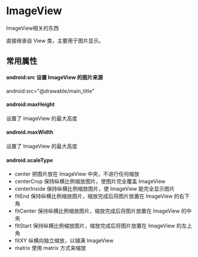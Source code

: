 # ImageView
ImageView相关的东西

直接继承自 View 类，主要用于图片显示。

## 常用属性

#### android:src 设置 ImageView 的图片来源

android:src="@drawable/main_title"

#### android:maxHeight

设置了 ImageView 的最大高度

#### android.maxWidth

设置了 ImageView 的最大高度


#### android.scaleType

* center        把图片放在 ImageView 中央，不进行任何缩放
* centerCrop    保持纵横比例缩放图片，使图片完全覆盖 ImageView
* centerInside  保持纵横比例缩放图片，使 ImageView 能完全显示图片
* fitEnd        保持纵横比例缩放图片，缩放完成后将图片放置在 ImageView 的右下角
* fitCenter		保持纵横比例缩放图片，缩放完成后将图片放置在 ImageView 的中央
* fitStart 		保持纵横比例缩放图片，缩放完成后将图片放置在 ImageView 的左上角
* fitXY			纵横向独立缩放，以铺满 ImageView
* matrix		使用 matrix 方式来缩放

